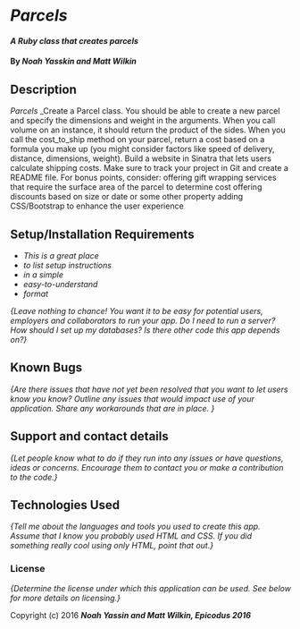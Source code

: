 # _Parcels_

#### _A Ruby class that creates parcels_

#### By _**Noah Yasskin and Matt Wilkin**_

## Description

_Parcels_
_Create a Parcel class.
You should be able to create a new parcel and specify the dimensions and weight in the arguments.
When you call volume on an instance, it should return the product of the sides.
When you call the cost_to_ship method on your parcel, return a cost based on a formula you make up (you might consider factors like speed of delivery, distance, dimensions, weight).
Build a website in Sinatra that lets users calculate shipping costs.
Make sure to track your project in Git and create a README file.
For bonus points, consider:
offering gift wrapping services that require the surface area of the parcel to determine cost
offering discounts based on size or date or some other property
adding CSS/Bootstrap to enhance the user experience


## Setup/Installation Requirements

* _This is a great place_
* _to list setup instructions_
* _in a simple_
* _easy-to-understand_
* _format_

_{Leave nothing to chance! You want it to be easy for potential users, employers and collaborators to run your app. Do I need to run a server? How should I set up my databases? Is there other code this app depends on?}_

## Known Bugs

_{Are there issues that have not yet been resolved that you want to let users know you know?  Outline any issues that would impact use of your application.  Share any workarounds that are in place. }_

## Support and contact details

_{Let people know what to do if they run into any issues or have questions, ideas or concerns.  Encourage them to contact you or make a contribution to the code.}_

## Technologies Used

_{Tell me about the languages and tools you used to create this app. Assume that I know you probably used HTML and CSS. If you did something really cool using only HTML, point that out.}_

### License

*{Determine the license under which this application can be used.  See below for more details on licensing.}*

Copyright (c) 2016 **_Noah Yassin and Matt Wilkin, Epicodus 2016_**
